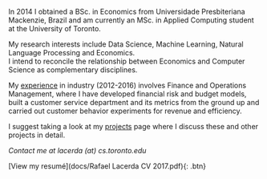 In 2014 I obtained a BSc. in Economics from Universidade Presbiteriana Mackenzie, Brazil and am currently an MSc. in Applied Computing student at the University of Toronto.

My research interests include Data Science, Machine Learning, Natural Language Processing and Economics.<br> I intend to reconcile the relationship between Economics and Computer Science as complementary disciplines.

My [experience](experience/) in industry (2012-2016) involves Finance and Operations Management, where I have developed financial risk and budget models, built a customer service department and its metrics from the ground up and carried out customer behavior experiments for revenue and efficiency.

I suggest taking a look at my [projects](projects) page where I discuss these and other projects in detail.

*Contact me at <span style="white-space:nowrap">lacerda (at) cs.toronto.edu</span>*
  
[View my resumé](docs/Rafael Lacerda CV 2017.pdf){: .btn}

